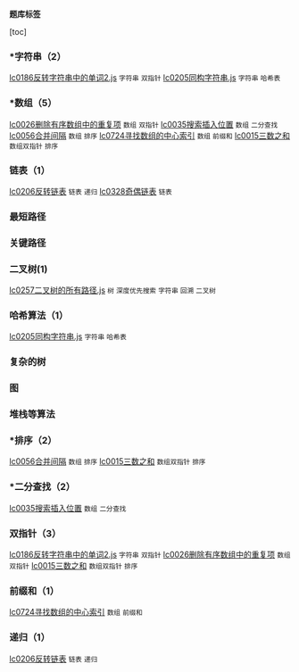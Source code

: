 **题库标签**

[toc]

### *字符串（2）

[lc0186反转字符串中的单词2.js](./dataStructures/string/lc0186反转字符串中的单词2.js)  <code>字符串</code> <code>双指针</code>
[lc0205同构字符串.js](./dataStructures/string/lc0205同构字符串.js)  <code>字符串</code> <code>哈希表</code>

### *数组（5）

[lc0026删除有序数组中的重复项](./dataStructures/arrays/lc0026删除有序数组中的重复项.js)  <code>数组</code> <code>双指针</code>
[lc0035搜索插入位置](./dataStructures/arrays/lc0035搜索插入位置.js)  <code>数组</code> <code>二分查找</code>
[lc0056合并间隔](./dataStructures/arrays/lc0056合并间隔.js)  <code>数组</code> <code>排序</code>
[lc0724寻找数组的中心索引](./dataStructures/arrays/lc0724寻找数组的中心索引.js)  <code>数组</code> <code>前缀和</code>
[lc0015三数之和](./dataStructures/arrays/lc0015三数之和.js)  <code>数组</code><code>双指针</code> <code>排序</code>

### 链表（1）

[lc0206反转链表](./dataStructures/arrays/lc0206反转链表.js)  <code>链表</code> <code>递归</code>
[lc0328奇偶链表](./dataStructures/arrays/lc0328奇偶链表.js)  <code>链表</code>

### 最短路径

### 关键路径

### 二叉树(1)

[lc0257二叉树的所有路径.js](./dataStructures/tree/lc0257二叉树的所有路径.js)  <code>树</code> <code>深度优先搜索</code>
<code>字符串</code>
<code>回溯</code>
<code>二叉树</code>

### 哈希算法（1）

[lc0205同构字符串.js](./dataStructures/string/lc0205同构字符串.js)  <code>字符串</code> <code>哈希表</code>

### 复杂的树

### 图

### 堆栈等算法

### *排序（2）

[lc0056合并间隔](./dataStructures/arrays/lc0056合并间隔.js)  <code>数组</code> <code>排序</code>
[lc0015三数之和](./dataStructures/arrays/lc0015三数之和.js)  <code>数组</code><code>双指针</code> <code>排序</code>

### *二分查找（2）

[lc0035搜索插入位置](./dataStructures/arrays/lc0035搜索插入位置.js)  <code>数组</code> <code>二分查找</code>

### 双指针（3）

[lc0186反转字符串中的单词2.js](./dataStructures/string/lc0186反转字符串中的单词2.js)  <code>字符串</code> <code>双指针</code>
[lc0026删除有序数组中的重复项](./dataStructures/arrays/lc0026删除有序数组中的重复项.js)  <code>数组</code> <code>双指针</code>
[lc0015三数之和](./dataStructures/arrays/lc0015三数之和.js)  <code>数组</code><code>双指针</code> <code>排序</code>

### 前缀和（1）

[lc0724寻找数组的中心索引](./dataStructures/arrays/lc0724寻找数组的中心索引.js)  <code>数组</code> <code>前缀和</code>

### 递归（1）

[lc0206反转链表](./dataStructures/arrays/lc0206反转链表.js)  <code>链表</code> <code>递归</code>
